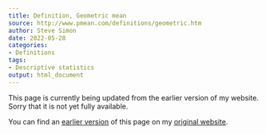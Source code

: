 ```yaml
---
title: Definition, Geometric mean
source: http://www.pmean.com/definitions/geometric.htm
author: Steve Simon
date: 2022-05-28
categories:
- Definitions
tags:
- Descriptive statistics
output: html_document
---
```


This page is currently being updated from the earlier version of my website. Sorry that it is not yet fully available.

<!---More--->


You can find an [earlier version][sim1] of this page on my [original website][sim2].

[sim1]: http://www.pmean.com/definitions/geometric.htm
[sim2]: http://www.pmean.com/original_site.html
